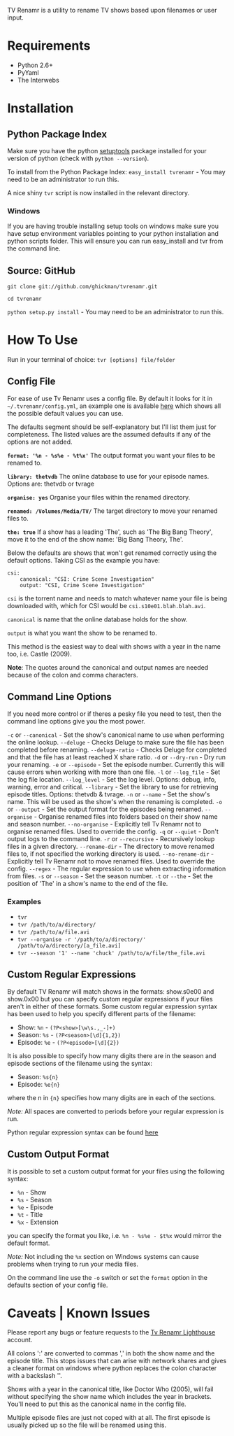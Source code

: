 TV Renamr is a utility to rename TV shows based upon filenames or user input.


# Requirements

* Python 2.6+
* PyYaml
* The Interwebs


# Installation

## Python Package Index

Make sure you have the python [setuptools](http://pypi.python.org/pypi/setuptools) package installed for your version of python (check with `python --version`).

To install from the Python Package Index: `easy_install tvrenamr` - You may need to be an administrator to run this.

A nice shiny `tvr` script is now installed in the relevant directory.

### Windows

If you are having trouble installing setup tools on windows make sure you have setup environment variables pointing to your python installation and python scripts folder. This will ensure you can run easy_install and tvr from the command line.


## Source: GitHub

`git clone git://github.com/ghickman/tvrenamr.git`

`cd tvrenamr`

`python setup.py install` - You may need to be an administrator to run this.


# How To Use

Run in your terminal of choice: `tvr [options] file/folder`

## Config File

For ease of use Tv Renamr uses a config file. By default it looks for it in `~/.tvrenamr/config.yml`, an example one is available [here](http://gist.github.com/586062) which shows all the possible default values you can use.

The defaults segment should be self-explanatory but I'll list them just for completeness. The listed values are the assumed defaults if any of the options are not added.

__`format: '%n - %s%e - %t%x'`__
The output format you want your files to be renamed to.

__`library: thetvdb`__
The online database to use for your episode names. Options are: thetvdb or tvrage

__`organise: yes`__
Organise your files within the renamed directory.

__`renamed: /Volumes/Media/TV/`__
The target directory to move your renamed files to.

__`the: true`__
If a show has a leading 'The', such as 'The Big Bang Theory', move it to the end of the show name: 'Big Bang Theory, The'.

Below the defaults are shows that won't get renamed correctly using the default options. Taking CSI as the example you have:

    csi:
        canonical: "CSI: Crime Scene Investigation"
        output: "CSI, Crime Scene Investigation"

`csi` is the torrent name and needs to match whatever name your file is being downloaded with, which for CSI would be `csi.s10e01.blah.blah.avi`.

`canonical` is name that the online database holds for the show.

`output` is what you want the show to be renamed to.

This method is the easiest way to deal with shows with a year in the name too, i.e. Castle (2009).

__Note__: The quotes around the canonical and output names are needed because of the colon and comma characters.

## Command Line Options

If you need more control or if theres a pesky file you need to test, then the command line options give you the most power.

`-c` or `--canonical` - Set the show's canonical name to use when performing the online lookup.
`--deluge` - Checks Deluge to make sure the file has been completed before renaming.
`--deluge-ratio` - Checks Deluge for completed and that the file has at least reached X share ratio.
`-d` or `--dry-run` - Dry run your renaming.
`-e` or `--episode` - Set the episode number. Currently this will cause errors when working with more than one file.
`-l` or `--log_file` - Set the log file location.
`--log_level` - Set the log level. Options: debug, info, warning, error and critical.
`--library` - Set the library to use for retrieving episode titles. Options: thetvdb & tvrage.
`-n` or `--name` - Set the show's name. This will be used as the show's when the renaming is completed.
`-o` or `--output` - Set the output format for the episodes being renamed.
`--organise` - Organise renamed files into folders based on their show name and season number.
`--no-organise` - Explicitly tell Tv Renamr not to organise renamed files. Used to override the config.
`-q` or `--quiet` - Don't output logs to the command line.
`-r` or `--recursive` - Recursively lookup files in a given directory.
`--rename-dir` - The directory to move renamed files to, if not specified the working directory is used.
`--no-rename-dir` - Explicitly tell Tv Renamr not to move renamed files. Used to override the config.
`--regex` - The regular expression to use when extracting information from files.
`-s` or `--season` - Set the season number.
`-t` or `--the` - Set the position of 'The' in a show's name to the end of the file.

### Examples

* `tvr`
* `tvr /path/to/a/directory/`
* `tvr /path/to/a/file.avi`
* `tvr --organise -r '/path/to/a/directory/' /path/to/a/directory/[a_file.avi]`
* `tvr --season '1' --name 'chuck' /path/to/a/file/the_file.avi`


## Custom Regular Expressions

By default TV Renamr will match shows in the formats: show.s0e00 and show.0x00 but you can specify custom regular expressions if your files aren't in
either of these formats. Some custom regular expression syntax has been used to help you specify different parts of the filename:

* Show: `%n` - `(?P<show>[\w\s.,_-]+)`
* Season: `%s` - `(?P<season>[\d]{1,2})`
* Episode: `%e` - `(?P<episode>[\d]{2})`

It is also possible to specify how many digits there are in the season and episode sections of the filename using the syntax:

* Season: `%s{n}`
* Episode: `%e{n}`

where the n in `{n}` specifies how many digits are in each of the sections.

*Note:* All spaces are converted to periods before your regular expression is run.

Python regular expression syntax can be found [here](http://www.python.org/doc/2.6.1/library/re.html#regular-expression-syntax)


## Custom Output Format

It is possible to set a custom output format for your files using the following syntax:

* `%n` - Show
* `%s` - Season
* `%e` - Episode
* `%t` - Title
* `%x` - Extension

you can specify the format you like, i.e. `%n - %s%e - $t%x` would mirror the default format.

*Note:* Not including the `%x` section on Windows systems can cause problems when trying to run your media files.

On the command line use the `-o` switch or set the `format` option in the defaults section of your config file.


# Caveats | Known Issues

Please report any bugs or feature requests to the [Tv Renamr Lighthouse](http://tvrenamr.lighthouseapp.com/projects/53048-tvrenamr-core/overview) account.

All colons ':' are converted to commas ',' in both the show name and the episode title. This stops issues that can arise with network shares and gives a cleaner format on windows where python replaces the colon character with a backslash '\'.

Shows with a year in the canonical title, like Doctor Who (2005), will fail without specifying the show name which includes the year in brackets. You'll need to put this as the canonical name in the config file.

Multiple episode files are just not coped with at all. The first episode is usually picked up so the file will be renamed using this.
